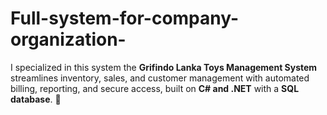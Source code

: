 # Full-system-for-company-organization-
I specialized in this system the **Grifindo Lanka Toys Management System** streamlines inventory, sales, and customer management with automated billing, reporting, and secure access, built on **C# and .NET** with a **SQL database**. 🚀
